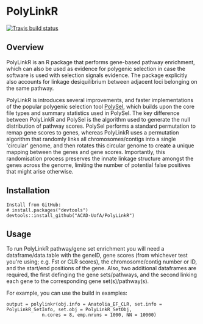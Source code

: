 # PolyLinkR
  <!-- badges: start -->
  [![Travis build status](https://travis-ci.org/ACAD-UofA/PolyLinkR.svg?branch=master)](https://travis-ci.org/ACAD-UofA/PolyLinkR)
  <!-- badges: end -->
## Overview
PolyLinkR is an R package that performs gene-based pathway enrichment, which can also be used as evidence for polygenic selection in case the software is used with selection signals evidence. The package explicitly also accounts for linkage desiquilibrium between adjacent loci belonging on the same pathway.

PolyLinkR is introduces several improvements, and faster implementations of the popular polygenic selection tool [PolySel](github.com/CMPG/polysel), which builds upon the core file types and summary statistics used in PolySel. The key difference between PolyLinkR and PolySel is the algorithm used to generate the null distribution of pathway scores. PolySel performs a standard permutation to remap gene scores to genes, whereas PolyLinkR uses a permutation algorithm that randomly links all chromosomes/contigs into a single 'circular' genome, and then rotates this circular genome to create a unique mapping between the genes and gene scores. Importantly, this randomisation process preserves the innate linkage structure amongst the genes across the genome, limiting the number of potential false positives that might arise otherwise.

## Installation

```
Install from GitHub:
# install.packages("devtools")
devtools::install_github("ACAD-UofA/PolyLinkR")
```

## Usage
To run PolyLinkR pathway/gene set enrichment you will need a dataframe/data.table with the geneID, gene scores (from whichever test you're using; e.g. Fst or CLR scores), the chromosome/contig number or ID, and the start/end positions of the gene. Also, two additional dataframes are required, the first definging the gene sets/pathways, and the second linking each gene to the corresponding gene set(s)/pathway(s).

For example, you can use the build in examples:

```
output = polylinkr(obj.info = Anatolia_EF_CLR, set.info = PolyLinkR_SetInfo, set.obj = PolyLinkR_SetObj,
             n.cores = 8, emp.nruns = 1000, NN = 10000)
```